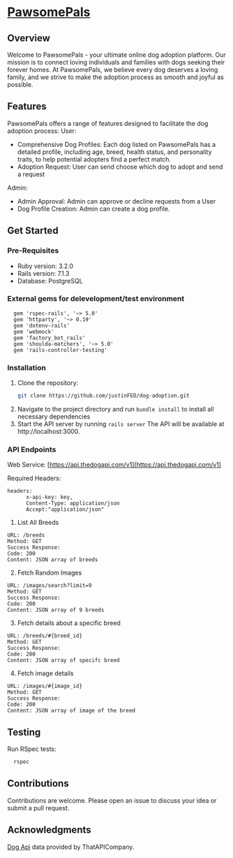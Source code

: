 # [PawsomePals](https://pawsomepals-fcuw.onrender.com)

## Overview

Welcome to PawsomePals - your ultimate online dog adoption platform. Our mission is to connect loving individuals and families with dogs seeking their forever homes. At PawsomePals, we believe every dog deserves a loving family, and we strive to make the adoption process as smooth and joyful as possible.

## Features
PawsomePals offers a range of features designed to facilitate the dog adoption process:
User:
  * Comprehensive Dog Profiles: Each dog listed on PawsomePals has a detailed profile, including age, breed, health status, and personality traits, to help potential adopters find a perfect match.
  * Adoption Request: User can send choose which dog to adopt and send a request

Admin:
  * Admin Approval: Admin can approve or decline requests from a User
  * Dog Profile Creation: Admin can create a dog profile.
  
## Get Started
### Pre-Requisites
  * Ruby version: 3.2.0
  * Rails version: 7.1.3
  * Database: PostgreSQL
### External gems for delevelopment/test environment
```
  gem 'rspec-rails', '~> 5.0'
  gem 'httparty', '~> 0.19'
  gem 'dotenv-rails'
  gem 'webmock'
  gem 'factory_bot_rails'
  gem 'shoulda-matchers', '~> 5.0'
  gem 'rails-controller-testing'
```
### Installation
1. Clone the repository:
   ```bash
   git clone https://github.com/justinFED/dog-adoption.git
2. Navigate to the project directory and run `bundle install` to install all necessary dependencies
3. Start the API server by running `rails server` The API will be available at http://localhost:3000.

### API Endpoints
Web Service: [https://api.thedogapi.com/v1](https://api.thedogapi.com/v1)

Required Headers:
```
headers: 
      x-api-key: key,
      Content-Type: application/json
      Accept:"application/json" 
```
1. List All Breeds
  ```
  URL: /breeds
  Method: GET
  Success Response:
  Code: 200
  Content: JSON array of breeds
  ```
2. Fetch Random Images
  ```
  URL: /images/search?limit=9  
  Method: GET
  Success Response:
  Code: 200
  Content: JSON array of 9 breeds
  ```
3. Fetch details about a specific breed
  ```
  URL: /breeds/#{breed_id}  
  Method: GET
  Success Response:
  Code: 200
  Content: JSON array of specifc breed
  ```
4. Fetch image details
  ```
  URL: /images/#{image_id}  
  Method: GET
  Success Response:
  Code: 200
  Content: JSON array of image of the breed
  ```

## Testing
Run RSpec tests:
```bash
  rspec
```

## Contributions
Contributions are welcome. Please open an issue to discuss your idea or submit a pull request.

## Acknowledgments
[Dog Api](https://thedogapi.com/) data provided by ThatAPICompany.

